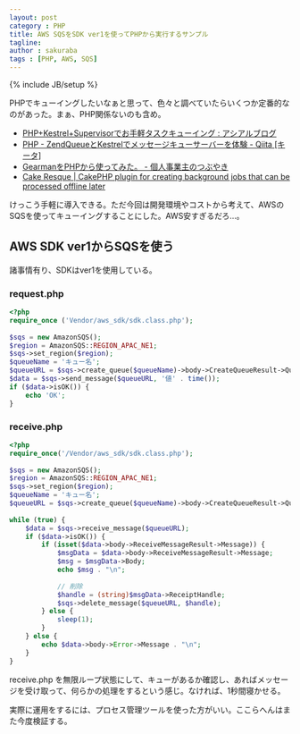 ```yaml
---
layout: post
category : PHP
title: AWS SQSをSDK ver1を使ってPHPから実行するサンプル
tagline: 
author : sakuraba
tags : [PHP, AWS, SQS]
---
```

{% include JB/setup %}

PHPでキューイングしたいなぁと思って、色々と調べていたらいくつか定番的なのがあった。まぁ、PHP関係ないのも含め。

- [PHP+Kestrel+Supervisorでお手軽タスクキューイング : アシアルブログ](http://blog.asial.co.jp/875)
- [PHP - ZendQueueとKestrelでメッセージキューサーバーを体験 - Qiita [キータ]](http://qiita.com/NAKANO_Akihito/items/241869eaa857ac843a65)
- [GearmanをPHPから使ってみた。 - 個人事業主のつぶやき](http://d.hatena.ne.jp/toshiyuki_saito/20110128)
- [Cake Resque | CakePHP plugin for creating background jobs that can be processed offline later](http://cakeresque.kamisama.me/)

けっこう手軽に導入できる。ただ今回は開発環境やコストから考えて、AWSのSQSを使ってキューイングすることにした。AWS安すぎるだろ…。

## AWS SDK ver1からSQSを使う

諸事情有り、SDKはver1を使用している。

### request.php

```php
<?php
require_once ('Vendor/aws_sdk/sdk.class.php');
 
$sqs = new AmazonSQS();
$region = AmazonSQS::REGION_APAC_NE1;
$sqs->set_region($region);
$queueName = 'キュー名';
$queueURL = $sqs->create_queue($queueName)->body->CreateQueueResult->QueueUrl;
$data = $sqs->send_message($queueURL, '値' . time());
if ($data->isOK()) {
    echo 'OK';
}
```

### receive.php

```php
<?php
require_once('/Vendor/aws_sdk/sdk.class.php');
 
$sqs = new AmazonSQS();
$region = AmazonSQS::REGION_APAC_NE1;
$sqs->set_region($region);
$queueName = 'キュー名';
$queueURL = $sqs->create_queue($queueName)->body->CreateQueueResult->QueueUrl;
 
while (true) {
    $data = $sqs->receive_message($queueURL);
    if ($data->isOK()) {
        if (isset($data->body->ReceiveMessageResult->Message)) {
            $msgData = $data->body->ReceiveMessageResult->Message;
            $msg = $msgData->Body;
            echo $msg . "\n";
            
            // 削除
            $handle = (string)$msgData->ReceiptHandle;
            $sqs->delete_message($queueURL, $handle);
        } else {
            sleep(1);
        }
    } else {
        echo $data->body->Error->Message . "\n";
    }
}
```

receive.php を無限ループ状態にして、キューがあるか確認し、あればメッセージを受け取って、何らかの処理をするという感じ。なければ、1秒間寝かせる。

実際に運用をするには、プロセス管理ツールを使った方がいい。ここらへんはまた今度検証する。